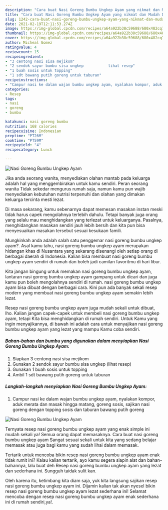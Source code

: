 ```yaml
---
description: "Cara buat Nasi Goreng Bumbu Ungkep Ayam yang nikmat dan Mudah Dibuat"
title: "Cara buat Nasi Goreng Bumbu Ungkep Ayam yang nikmat dan Mudah Dibuat"
slug: 1242-cara-buat-nasi-goreng-bumbu-ungkep-ayam-yang-nikmat-dan-mudah-dibuat
date: 2021-02-19T12:11:53.274Z
image: https://img-global.cpcdn.com/recipes/a64a922b38c59688/680x482cq70/nasi-goreng-bumbu-ungkep-ayam-foto-resep-utama.jpg
thumbnail: https://img-global.cpcdn.com/recipes/a64a922b38c59688/680x482cq70/nasi-goreng-bumbu-ungkep-ayam-foto-resep-utama.jpg
cover: https://img-global.cpcdn.com/recipes/a64a922b38c59688/680x482cq70/nasi-goreng-bumbu-ungkep-ayam-foto-resep-utama.jpg
author: Micheal Gomez
ratingvalue: 4
reviewcount: 15
recipeingredient:
- "3 centong nasi sisa mejikom"
- "2 sendok sayur bumbu sisa ungkep           lihat resep"
- "1 buah sosis untuk topping"
- "1 sdt bawang putih goreng untuk taburan"
recipeinstructions:
- "Campur nasi ke dalam wajan bumbu ungkep ayam, nyalakan kompor, aduk merata dan masak hingga matang, goreng sosis, sajikan nasi goreng dengan topping sosis dan taburan bawang putih goreng"
categories:
- Resep
tags:
- nasi
- goreng
- bumbu

katakunci: nasi goreng bumbu 
nutrition: 168 calories
recipecuisine: Indonesian
preptime: "PT26M"
cooktime: "PT59M"
recipeyield: "4"
recipecategory: Lunch

---
```



![Nasi Goreng Bumbu Ungkep Ayam](https://img-global.cpcdn.com/recipes/a64a922b38c59688/680x482cq70/nasi-goreng-bumbu-ungkep-ayam-foto-resep-utama.jpg)

Jika anda seorang wanita, menyediakan olahan mantab pada keluarga adalah hal yang menggembirakan untuk kamu sendiri. Peran seorang  wanita Tidak sekedar mengurus rumah saja, namun kamu pun wajib menyediakan kebutuhan nutrisi terpenuhi dan olahan yang dimakan keluarga tercinta mesti lezat.

Di masa  sekarang, kamu sebenarnya dapat memesan masakan instan meski tidak harus capek mengolahnya terlebih dahulu. Tetapi banyak juga orang yang selalu mau menghidangkan yang terlezat untuk keluarganya. Pasalnya, menghidangkan masakan sendiri jauh lebih bersih dan kita pun bisa menyesuaikan masakan tersebut sesuai kesukaan famili. 



Mungkinkah anda adalah salah satu penggemar nasi goreng bumbu ungkep ayam?. Asal kamu tahu, nasi goreng bumbu ungkep ayam merupakan hidangan khas di Nusantara yang sekarang disenangi oleh setiap orang di berbagai daerah di Indonesia. Kalian bisa membuat nasi goreng bumbu ungkep ayam sendiri di rumah dan boleh jadi camilan favoritmu di hari libur.

Kita jangan bingung untuk memakan nasi goreng bumbu ungkep ayam, lantaran nasi goreng bumbu ungkep ayam gampang untuk dicari dan juga kamu pun boleh mengolahnya sendiri di rumah. nasi goreng bumbu ungkep ayam bisa dibuat dengan berbagai cara. Kini pun ada banyak sekali resep modern yang membuat nasi goreng bumbu ungkep ayam semakin lebih lezat.

Resep nasi goreng bumbu ungkep ayam juga mudah sekali untuk dibuat, lho. Kalian jangan capek-capek untuk membeli nasi goreng bumbu ungkep ayam, tetapi Kita bisa menghidangkan di rumah sendiri. Untuk Kamu yang ingin menyajikannya, di bawah ini adalah cara untuk menyajikan nasi goreng bumbu ungkep ayam yang lezat yang mampu Kamu coba sendiri.

<!--inarticleads1-->

##### Bahan-bahan dan bumbu yang digunakan dalam menyiapkan Nasi Goreng Bumbu Ungkep Ayam:

1. Siapkan 3 centong nasi sisa mejikom
1. Gunakan 2 sendok sayur bumbu sisa ungkep           (lihat resep)
1. Gunakan 1 buah sosis untuk topping
1. Ambil 1 sdt bawang putih goreng untuk taburan




<!--inarticleads2-->

##### Langkah-langkah menyiapkan Nasi Goreng Bumbu Ungkep Ayam:

1. Campur nasi ke dalam wajan bumbu ungkep ayam, nyalakan kompor, aduk merata dan masak hingga matang, goreng sosis, sajikan nasi goreng dengan topping sosis dan taburan bawang putih goreng
<img src="https://img-global.cpcdn.com/steps/e0cb5ca08c838b17/160x128cq70/nasi-goreng-bumbu-ungkep-ayam-langkah-memasak-1-foto.jpg" alt="Nasi Goreng Bumbu Ungkep Ayam">



Ternyata resep nasi goreng bumbu ungkep ayam yang enak simple ini mudah sekali ya! Semua orang dapat memasaknya. Cara buat nasi goreng bumbu ungkep ayam Sangat sesuai sekali untuk kita yang sedang belajar memasak atau juga bagi kamu yang sudah lihai dalam memasak.

Tertarik untuk mencoba bikin resep nasi goreng bumbu ungkep ayam enak tidak rumit ini? Kalau kalian tertarik, ayo kamu segera siapin alat dan bahan-bahannya, lalu buat deh Resep nasi goreng bumbu ungkep ayam yang lezat dan sederhana ini. Sungguh taidak sulit kan. 

Oleh karena itu, ketimbang kita diam saja, yuk kita langsung sajikan resep nasi goreng bumbu ungkep ayam ini. Dijamin kalian tak akan nyesel bikin resep nasi goreng bumbu ungkep ayam lezat sederhana ini! Selamat mencoba dengan resep nasi goreng bumbu ungkep ayam enak sederhana ini di rumah sendiri,ya!.

